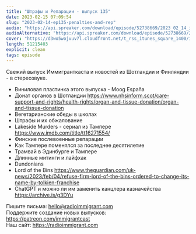 ```yaml
---
title: "Штрафы и Репарации - выпуск 135"
date: 2023-02-15 07:09:54
slug: "2023-02-14-ep135-penalties-and-rep"
audio: "https://api.spreaker.com/download/episode/52738669/2023_02_14_icast_ep135_penalties_and_reparations.mp3"
audioAlternative: "https://api.spreaker.com/download/episode/52738669/2023_02_14_icast_ep135_penalties_and_reparations.mp3"
cover: "https://d3wo5wojvuv7l.cloudfront.net/t_rss_itunes_square_1400/images.spreaker.com/original/f2c06ecb3ec79ad0fc9d7b981acf2d7e.jpg"
length: 51215403
explicit: clean
tags: episode
---
```


Свежий выпуск Иммигранткаста и новостей из Шотландии и Финляндии - в стереозвуке.  
  
* Виниловая пластинка этого выпуска - Moog España  
* Донат органов в Шотландии https://www.nhsinform.scot/care-support-and-rights/health-rights/organ-and-tissue-donation/organ-and-tissue-donation  
* Вегетарианские обеды в школах  
* Штрафы и их обжалование  
* Lakeside Murders - сериал из Тампере https://www.imdb.com/title/tt16271554/  
* Финские послевоенные репарации  
* Как Тампере поменялся за последнее десятилетие  
* Трамвай в Эдинбурге и Тампере  
* Длинные митинги и лайфхак  
* Dundonians  
* Lord of the Bins https://www.theguardian.com/uk-news/2023/feb/04/refuse-firm-lord-of-the-bins-ordered-to-change-its-name-by-tolkien-franchise  
* ChatGPT и можно ли им заменить канцлера казначейства https://archive.is/g3DYu  
  
Пишите письма: hello@radioimmigrant.com  
Поддержите создание новых выпусков: https://patreon.com/immigrantcast  
Наш сайт: https://radioimmigrant.com
